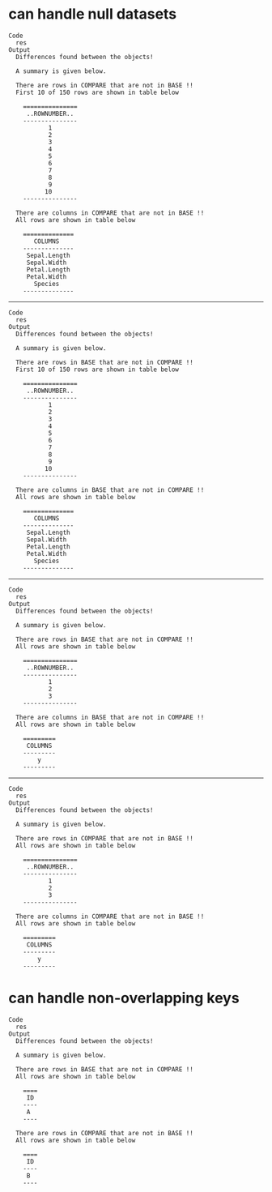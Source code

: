 # can handle null datasets

    Code
      res
    Output
      Differences found between the objects!
      
      A summary is given below.
      
      There are rows in COMPARE that are not in BASE !!
      First 10 of 150 rows are shown in table below
      
        ===============
         ..ROWNUMBER.. 
        ---------------
               1       
               2       
               3       
               4       
               5       
               6       
               7       
               8       
               9       
              10       
        ---------------
      
      There are columns in COMPARE that are not in BASE !!
      All rows are shown in table below
      
        ==============
           COLUMNS    
        --------------
         Sepal.Length 
         Sepal.Width  
         Petal.Length 
         Petal.Width  
           Species    
        --------------
      

---

    Code
      res
    Output
      Differences found between the objects!
      
      A summary is given below.
      
      There are rows in BASE that are not in COMPARE !!
      First 10 of 150 rows are shown in table below
      
        ===============
         ..ROWNUMBER.. 
        ---------------
               1       
               2       
               3       
               4       
               5       
               6       
               7       
               8       
               9       
              10       
        ---------------
      
      There are columns in BASE that are not in COMPARE !!
      All rows are shown in table below
      
        ==============
           COLUMNS    
        --------------
         Sepal.Length 
         Sepal.Width  
         Petal.Length 
         Petal.Width  
           Species    
        --------------
      

---

    Code
      res
    Output
      Differences found between the objects!
      
      A summary is given below.
      
      There are rows in BASE that are not in COMPARE !!
      All rows are shown in table below
      
        ===============
         ..ROWNUMBER.. 
        ---------------
               1       
               2       
               3       
        ---------------
      
      There are columns in BASE that are not in COMPARE !!
      All rows are shown in table below
      
        =========
         COLUMNS 
        ---------
            y    
        ---------
      

---

    Code
      res
    Output
      Differences found between the objects!
      
      A summary is given below.
      
      There are rows in COMPARE that are not in BASE !!
      All rows are shown in table below
      
        ===============
         ..ROWNUMBER.. 
        ---------------
               1       
               2       
               3       
        ---------------
      
      There are columns in COMPARE that are not in BASE !!
      All rows are shown in table below
      
        =========
         COLUMNS 
        ---------
            y    
        ---------
      

# can handle non-overlapping keys

    Code
      res
    Output
      Differences found between the objects!
      
      A summary is given below.
      
      There are rows in BASE that are not in COMPARE !!
      All rows are shown in table below
      
        ====
         ID 
        ----
         A  
        ----
      
      There are rows in COMPARE that are not in BASE !!
      All rows are shown in table below
      
        ====
         ID 
        ----
         B  
        ----
      

